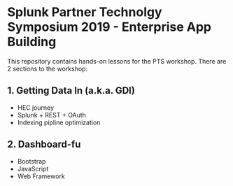 # Splunk Partner Technolgy Symposium 2019 - Enterprise App Building

This repository contains hands-on lessons for the PTS workshop.  There are 2 sections to the workshop:

## 1. Getting Data In (a.k.a. GDI) 
   * HEC journey
   * Splunk + REST + OAuth
   * Indexing pipline optimization
  
## 2. Dashboard-fu
   * Bootstrap
   * JavaScript
   * Web Framework